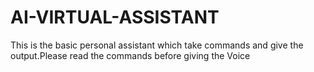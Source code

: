 # AI-VIRTUAL-ASSISTANT
This is the basic personal assistant which take commands and give the output.Please read the commands before giving the Voice
